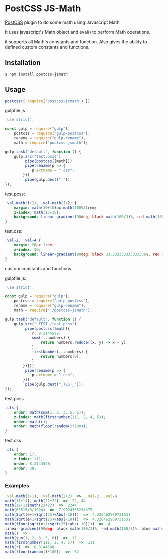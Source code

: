 # PostCSS JS-Math 

[PostCSS] plugin to do some math using Javascript Math

It uses javascript's Math object and eval() to perform Math operations. 

it supports all Math's constants and function.
Also gives the ability to defined custom constants and functions.  

[PostCSS]: https://github.com/postcss/postcss


## Installation

```console
$ npm install postcss-jsmath
```

## Usage

```js
postcss([ require('postcss-jsmath') ])
```

gulpfile.js
```js
'use strict';

const gulp = require("gulp"),
    postcss = require("gulp-postcss"),
    rename = require("gulp-rename"),
    math = require("postcss-jsmath");

gulp.task("default", function () {
    gulp.src("test.pcss")
        .pipe(postcss([math]))
        .pipe(rename(p => {
            p.extname = ".css";
        }))
        .pipe(gulp.dest("."));
});
```

test.pcss: 
```scss
.val-math(1+1), .val-math(2+2) {
    margin: math(10+10)px math(100%3)rem;
    z-index: math(15+15);
    background: linear-gradient(90deg, black math(100/3)%, red math(100/3)%, blue math(100/3)%);
}
```
test.css:
```css
.val-2, .val-4 {
    margin: 20px 1rem;
    z-index: 30;
    background: linear-gradient(90deg, black 33.333333333333336%, red 33.333333333333336%, blue 33.333333333333336%);
}
```

custom constants and functions.


gulpfile.js: 
```js
'use strict';

const gulp = require("gulp"),
    postcss = require("gulp-postcss"),
    rename = require("gulp-rename"),
    math = require("./postcss-jsmath");

gulp.task("default", function () {
    gulp.src("_TEST_/test.pcss")
        .pipe(postcss([math({
            r: 8.3144598,
            sum(...numbers) {
                return numbers.reduce((x, y) => x + y);
            },
            firstNumber(...numbers) {
                return numbers[0];
            }
        })]))
        .pipe(rename(p => {
            p.extname = ".css";
        }))
        .pipe(gulp.dest("_TEST_"));
});
```

test.pcss
```scss
.cls {
    order: math(sum(1, 2, 3, 5, 6));
    z-index: math(firstnumber(111, 2, 4, 5));
    order: math(r);
    order: math(floor(random()*100));
}
```

test.css
```css
.cls {
    order: 17;
    z-index: 111;
    order: 8.3144598;
    order: 38;
}
```

### Examples
```js
.val-math(1+1), .val-math(2+2)  =>  .val-2, .val-4
math(11+11), math(22+22)  =>  22, 44
math(11+11)math(22+22)  =>  2244
math(65515/8/1024)  =>  7.9974365234375
math(Sqrt(e+1+Sqrt(25)+Abs(-10)))  =>  4.326462969731631
math(sqrt(e+1+sqrt(25)+abs(-10)))  =>  4.326462969731631
math(floor(sqrt(e+1+sqrt(25)+abs(-10))))  =>  4
linear-gradient(90deg, black math(100/3)%, red math(100/3)%, blue math(100/3)%)  =>  linear-gradient(90deg, black 33.333333333333336%, red 33.333333333333336%, blue 33.333333333333336%)
math()  =>
math(sum(1, 2, 3, 5, 6))  =>  17
math(firstnumber(111, 2, 4, 5))  =>  111
math(r)  =>  8.3144598
math(floor(random()*100))  =>  62
```

